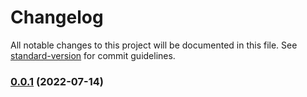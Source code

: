 # Changelog

All notable changes to this project will be documented in this file. See [standard-version](https://github.com/conventional-changelog/standard-version) for commit guidelines.

### [0.0.1](https://github.com/okeeffed/demo-turborepo/compare/v0.1.21...v0.0.1) (2022-07-14)
